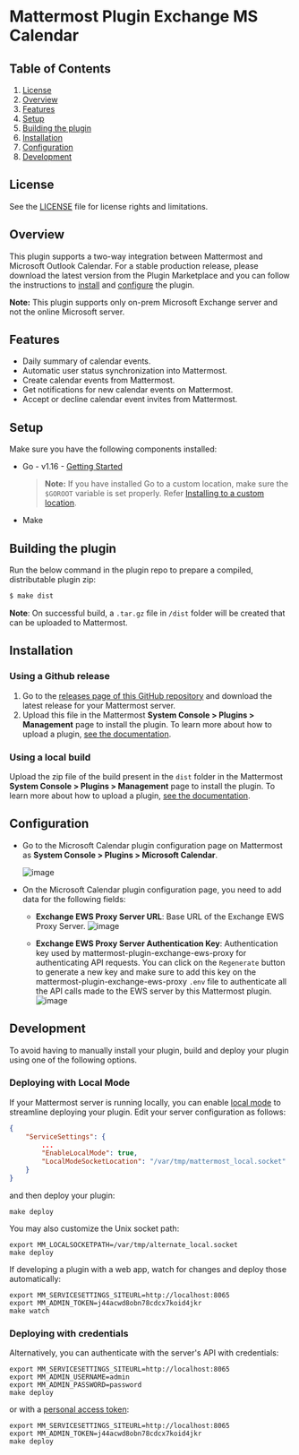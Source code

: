 # Mattermost Plugin Exchange MS Calendar

## Table of Contents

1. [License](#license)
2. [Overview](#overview)
3. [Features](#features)
4. [Setup](#setup)
5. [Building the plugin](#building-the-plugin)
6. [Installation](#installation)
7. [Configuration](#configuration)
8. [Development](#development)

## License

See the [LICENSE](./LICENSE) file for license rights and limitations.

## Overview

This plugin supports a two-way integration between Mattermost and Microsoft Outlook Calendar. For a stable production release, please download the latest version from the Plugin Marketplace and you can follow the instructions to [install](#installation) and [configure](#configuration) the plugin.

**Note:** This plugin supports only on-prem Microsoft Exchange server and not the online Microsoft server.

## Features

- Daily summary of calendar events.
- Automatic user status synchronization into Mattermost.
- Create calendar events from Mattermost.
- Get notifications for new calendar events on Mattermost.
- Accept or decline calendar event invites from Mattermost.

## Setup
Make sure you have the following components installed:

 - Go - v1.16 - [Getting Started](https://golang.org/doc/install)
    > **Note:** If you have installed Go to a custom location, make sure the `$GOROOT` variable is set properly. Refer [Installing to a custom location](https://golang.org/doc/install#install).

 - Make

## Building the plugin
Run the below command in the plugin repo to prepare a compiled, distributable plugin zip:

```bash
$ make dist
```
**Note**: On successful build, a `.tar.gz` file in `/dist` folder will be created that can be uploaded to Mattermost.

## Installation

### Using a Github release
1. Go to the [releases page of this GitHub repository](https://github.com/Brightscout/mattermost-plugin-exchange-mscalendar/releases) and download the latest release for your Mattermost server.
2. Upload this file in the Mattermost **System Console > Plugins > Management** page to install the plugin. To learn more about how to upload a plugin, [see the documentation](https://docs.mattermost.com/administration/plugins.html#plugin-uploads).

### Using a local build
Upload the zip file of the build present in the `dist` folder in the Mattermost **System Console > Plugins > Management** page to install the plugin. To learn more about how to upload a plugin, [see the documentation](https://docs.mattermost.com/administration/plugins.html#plugin-uploads).

## Configuration
- Go to the Microsoft Calendar plugin configuration page on Mattermost as **System Console > Plugins > Microsoft Calendar**.

    ![image](https://user-images.githubusercontent.com/72438220/154666704-7f8c0162-4295-4c07-a528-8cf62b598afd.png)

- On the Microsoft Calendar plugin configuration page, you need to add data for the following fields:
	- **Exchange EWS Proxy Server URL**: Base URL of the Exchange EWS Proxy Server.
    ![image](https://user-images.githubusercontent.com/72438220/155143980-2a20fe84-6c38-4205-89ba-c36244d50bdb.png)

	- **Exchange EWS Proxy Server Authentication Key**: Authentication key used by mattermost-plugin-exchange-ews-proxy for authenticating API requests.
	You can click on the `Regenerate` button to generate a new key and make sure to add this key on the mattermost-plugin-exchange-ews-proxy `.env` file to authenticate all the API calls made to the EWS server by this Mattermost plugin.
	![image](https://user-images.githubusercontent.com/72438220/155144336-2f98f3b4-553c-4827-9e1c-747775004fa3.png)

## Development

To avoid having to manually install your plugin, build and deploy your plugin using one of the following options.

### Deploying with Local Mode

If your Mattermost server is running locally, you can enable [local mode](https://docs.mattermost.com/administration/mmctl-cli-tool.html#local-mode) to streamline deploying your plugin. Edit your server configuration as follows:

```json
{
    "ServiceSettings": {
        ...
        "EnableLocalMode": true,
        "LocalModeSocketLocation": "/var/tmp/mattermost_local.socket"
    }
}
```

and then deploy your plugin:
```
make deploy
```

You may also customize the Unix socket path:
```
export MM_LOCALSOCKETPATH=/var/tmp/alternate_local.socket
make deploy
```

If developing a plugin with a web app, watch for changes and deploy those automatically:
```
export MM_SERVICESETTINGS_SITEURL=http://localhost:8065
export MM_ADMIN_TOKEN=j44acwd8obn78cdcx7koid4jkr
make watch
```

### Deploying with credentials

Alternatively, you can authenticate with the server's API with credentials:
```
export MM_SERVICESETTINGS_SITEURL=http://localhost:8065
export MM_ADMIN_USERNAME=admin
export MM_ADMIN_PASSWORD=password
make deploy
```

or with a [personal access token](https://docs.mattermost.com/developer/personal-access-tokens.html):
```
export MM_SERVICESETTINGS_SITEURL=http://localhost:8065
export MM_ADMIN_TOKEN=j44acwd8obn78cdcx7koid4jkr
make deploy
```
